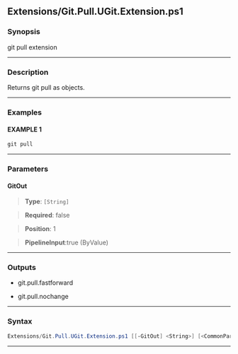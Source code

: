 
Extensions/Git.Pull.UGit.Extension.ps1
--------------------------------------
### Synopsis
git pull extension

---
### Description

Returns git pull as objects.

---
### Examples
#### EXAMPLE 1
```PowerShell
git pull
```

---
### Parameters
#### **GitOut**

> **Type**: ```[String]```

> **Required**: false

> **Position**: 1

> **PipelineInput**:true (ByValue)



---
### Outputs
* git.pull.fastforward


* git.pull.nochange




---
### Syntax
```PowerShell
Extensions/Git.Pull.UGit.Extension.ps1 [[-GitOut] <String>] [<CommonParameters>]
```
---



